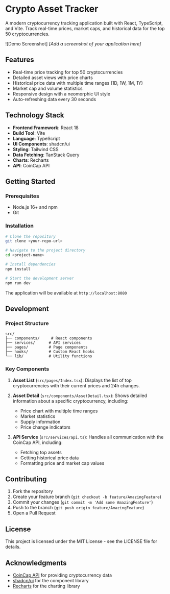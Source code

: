 # Crypto Asset Tracker

A modern cryptocurrency tracking application built with React, TypeScript, and Vite. Track real-time prices, market caps, and historical data for the top 50 cryptocurrencies.

![Demo Screenshot]
_[Add a screenshot of your application here]_

## Features

- Real-time price tracking for top 50 cryptocurrencies
- Detailed asset views with price charts
- Historical price data with multiple time ranges (1D, 1W, 1M, 1Y)
- Market cap and volume statistics
- Responsive design with a neomorphic UI style
- Auto-refreshing data every 30 seconds

## Technology Stack

- **Frontend Framework**: React 18
- **Build Tool**: Vite
- **Language**: TypeScript
- **UI Components**: shadcn/ui
- **Styling**: Tailwind CSS
- **Data Fetching**: TanStack Query
- **Charts**: Recharts
- **API**: CoinCap API

## Getting Started

### Prerequisites

- Node.js 16+ and npm
- Git

### Installation

```bash
# Clone the repository
git clone <your-repo-url>

# Navigate to the project directory
cd <project-name>

# Install dependencies
npm install

# Start the development server
npm run dev
```

The application will be available at `http://localhost:8080`

## Development

### Project Structure

```
src/
├── components/     # React components
├── services/      # API services
├── pages/         # Page components
├── hooks/         # Custom React hooks
└── lib/           # Utility functions
```

### Key Components

1. **Asset List** (`src/pages/Index.tsx`): Displays the list of top cryptocurrencies with their current prices and 24h changes.

2. **Asset Detail** (`src/components/AssetDetail.tsx`): Shows detailed information about a specific cryptocurrency, including:

   - Price chart with multiple time ranges
   - Market statistics
   - Supply information
   - Price change indicators

3. **API Service** (`src/services/api.ts`): Handles all communication with the CoinCap API, including:
   - Fetching top assets
   - Getting historical price data
   - Formatting price and market cap values

## Contributing

1. Fork the repository
2. Create your feature branch (`git checkout -b feature/AmazingFeature`)
3. Commit your changes (`git commit -m 'Add some AmazingFeature'`)
4. Push to the branch (`git push origin feature/AmazingFeature`)
5. Open a Pull Request

## License

This project is licensed under the MIT License - see the LICENSE file for details.

## Acknowledgments

- [CoinCap API](https://docs.coincap.io/) for providing cryptocurrency data
- [shadcn/ui](https://ui.shadcn.com/) for the component library
- [Recharts](https://recharts.org/) for the charting library
